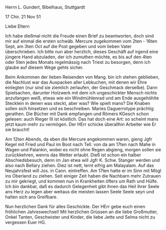 Herrn L. Gundert, Bibelhaus, Stuttgardt

17 Chir. 21 Nov 51

Liebe Eltern

Ich habe dießmal nicht die Freude einen Brief zu beantworten, doch sind mir auf einmal die ersten schwäb. Mercure zugekommen vom 2ten - 16ten Sept, am 3ten Oct auf die Post gegeben und vom lieben Vater überschrieben. Ich bitte nun aber herzlich, dieses Geschäft auf irgend eine jüngere Hand abzuladen, der ich zumuthen möchte, es bis auf den 4ten oder 5ten jedes Monats regelmässig nach Triest zu besorgen, denn ich glaube auf diesem Wege gehts sicher.

Beim Ankommen der lieben Reisenden von Mang. bin ich stehen geblieben, die Nachlust war das Auspacken aller Lebkuchen, mit denen wir Ehre einlegten (nur sind sie ziemlich zerlaufen, der Geschmack derselbe). Dann Spielsachen, darunter Holzwerk mit dem ich ungeschickter Mensch nichts anzufangen weiß, etwas wie ein Windmühlenrad und am Ende ausgehöhlte Stecklein in denen was steckt, aber was? Wie spielt mans? Die Knaben sollen sich hinsetzen und es beschreiben. Maries Daguerrotype prächtig gerathen. Die Bücher mit Dank empfangen und Römers KGesch schon gelesen: auch Rieger III ist köstlich. Das hat doch eine Art: so scheint mans jetzt kaum mehr zu vermögen. Der HErr schicke überallhin Arbeiter wie Er sie braucht!

Am 12ten Abends, da eben die Mercure angekommen waren, gieng Jgfr Kegel mit Fried und Paul im Boot nach Tell. von da am 17ten nach Mahe in Wagen und Palankin, wobei es nicht ohne Regen abgieng, morgen sollen sie zurückkehren, wenns das Wetter erlaubt. Dieß ist schon ein halber Abschiedsbesuch, denn im Jan etwa will Jgfr K. Schw. Stanger werden und also nach Bellary ziehen. Diez ist nett, lernt eifrig am Malayalam. Auf das Neujahrsfest will Jos. in Cann. eintreffen. Am 17ten hatte er im Sinn mit Mögl ins Oberland zu ziehen. Seit einiger Zeit haben die Nachbarn mehr Zutrauen zu mir gekriegt, und kommen nun in Krankheiten öfters um Rath und Hülfe. Ich bin dankbar, daß es dadurch Gelegenheit gibt ihnen das Heil ihrer Seele ans Herz zu legen aber weitaus die meisten lassen Seele Seele seyn und halten sich ans Greifbare.

Nun herzlichen Dank für alles Geschickte. Der HErr gebe euch einen fröhlichen Jahreswechsel! Mit herzlichen Grüssen an die liebe Großmutter, Onkel Tanten, Geschwister und Kinder, die liebe Jette und Selma nicht zu vergessen
 Euer HG.


